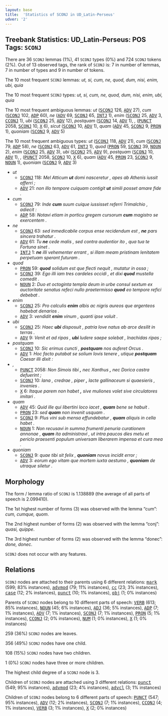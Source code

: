 ```yaml
---
layout: base
title:  'Statistics of SCONJ in UD_Latin-Perseus'
udver: '2'
---
```


## Treebank Statistics: UD_Latin-Perseus: POS Tags: `SCONJ`

There are 36 `SCONJ` lemmas (1%), 41 `SCONJ` types (0%) and 724 `SCONJ` tokens (2%).
Out of 13 observed tags, the rank of `SCONJ` is: 7 in number of lemmas, 7 in number of types and 9 in number of tokens.

The 10 most frequent `SCONJ` lemmas: <em>ut, si, cum, ne, quod, dum, nisi, enim, ubi, quia</em>

The 10 most frequent `SCONJ` types:  <em>ut, si, cum, ne, quod, dum, nisi, enim, ubi, quia</em>

The 10 most frequent ambiguous lemmas: <em>ut</em> (<tt><a href="la_perseus-pos-SCONJ.html">SCONJ</a></tt> 126, <tt><a href="la_perseus-pos-ADV.html">ADV</a></tt> 27), <em>cum</em> (<tt><a href="la_perseus-pos-SCONJ.html">SCONJ</a></tt> 102, <tt><a href="la_perseus-pos-ADP.html">ADP</a></tt> 60), <em>ne</em> (<tt><a href="la_perseus-pos-ADV.html">ADV</a></tt> 69, <tt><a href="la_perseus-pos-SCONJ.html">SCONJ</a></tt> 65, <tt><a href="la_perseus-pos-INTJ.html">INTJ</a></tt> 1), <em>enim</em> (<tt><a href="la_perseus-pos-SCONJ.html">SCONJ</a></tt> 25, <tt><a href="la_perseus-pos-ADV.html">ADV</a></tt> 3, <tt><a href="la_perseus-pos-CCONJ.html">CCONJ</a></tt> 1), <em>ubi</em> (<tt><a href="la_perseus-pos-SCONJ.html">SCONJ</a></tt> 25, <tt><a href="la_perseus-pos-ADV.html">ADV</a></tt> 12), <em>postquam</em> (<tt><a href="la_perseus-pos-SCONJ.html">SCONJ</a></tt> 14, <tt><a href="la_perseus-pos-ADV.html">ADV</a></tt> 1), <em>,</em> (<tt><a href="la_perseus-pos-PUNCT.html">PUNCT</a></tt> 2058, <tt><a href="la_perseus-pos-SCONJ.html">SCONJ</a></tt> 10, <tt><a href="la_perseus-pos-X.html">X</a></tt> 6), <em>sicut</em> (<tt><a href="la_perseus-pos-SCONJ.html">SCONJ</a></tt> 10, <tt><a href="la_perseus-pos-ADV.html">ADV</a></tt> 1), <em>quam</em> (<tt><a href="la_perseus-pos-ADV.html">ADV</a></tt> 45, <tt><a href="la_perseus-pos-SCONJ.html">SCONJ</a></tt> 9, <tt><a href="la_perseus-pos-PRON.html">PRON</a></tt> 1), <em>quoniam</em> (<tt><a href="la_perseus-pos-SCONJ.html">SCONJ</a></tt> 9, <tt><a href="la_perseus-pos-ADV.html">ADV</a></tt> 5)

The 10 most frequent ambiguous types:  <em>ut</em> (<tt><a href="la_perseus-pos-SCONJ.html">SCONJ</a></tt> 118, <tt><a href="la_perseus-pos-ADV.html">ADV</a></tt> 21), <em>cum</em> (<tt><a href="la_perseus-pos-SCONJ.html">SCONJ</a></tt> 79, <tt><a href="la_perseus-pos-ADP.html">ADP</a></tt> 58), <em>ne</em> (<tt><a href="la_perseus-pos-SCONJ.html">SCONJ</a></tt> 63, <tt><a href="la_perseus-pos-ADV.html">ADV</a></tt> 61, <tt><a href="la_perseus-pos-INTJ.html">INTJ</a></tt> 1), <em>quod</em> (<tt><a href="la_perseus-pos-PRON.html">PRON</a></tt> 59, <tt><a href="la_perseus-pos-SCONJ.html">SCONJ</a></tt> 39, <tt><a href="la_perseus-pos-NOUN.html">NOUN</a></tt> 2), <em>enim</em> (<tt><a href="la_perseus-pos-SCONJ.html">SCONJ</a></tt> 25, <tt><a href="la_perseus-pos-ADV.html">ADV</a></tt> 3), <em>ubi</em> (<tt><a href="la_perseus-pos-SCONJ.html">SCONJ</a></tt> 25, <tt><a href="la_perseus-pos-ADV.html">ADV</a></tt> 9), <em>postquam</em> (<tt><a href="la_perseus-pos-SCONJ.html">SCONJ</a></tt> 10, <tt><a href="la_perseus-pos-ADV.html">ADV</a></tt> 1), <em>,</em> (<tt><a href="la_perseus-pos-PUNCT.html">PUNCT</a></tt> 2058, <tt><a href="la_perseus-pos-SCONJ.html">SCONJ</a></tt> 10, <tt><a href="la_perseus-pos-X.html">X</a></tt> 6), <em>quam</em> (<tt><a href="la_perseus-pos-ADV.html">ADV</a></tt> 45, <tt><a href="la_perseus-pos-PRON.html">PRON</a></tt> 23, <tt><a href="la_perseus-pos-SCONJ.html">SCONJ</a></tt> 9, <tt><a href="la_perseus-pos-NOUN.html">NOUN</a></tt> 1), <em>quoniam</em> (<tt><a href="la_perseus-pos-SCONJ.html">SCONJ</a></tt> 9, <tt><a href="la_perseus-pos-ADV.html">ADV</a></tt> 3)


* <em>ut</em>
  * <tt><a href="la_perseus-pos-SCONJ.html">SCONJ</a></tt> 118: <em>Mel Atticum <b>ut</b> domi nasceretur , apes ab Athenis iussit afferri ;</em>
  * <tt><a href="la_perseus-pos-ADV.html">ADV</a></tt> 21: <em>non illo tempore cuiquam contigit <b>ut</b> simili posset amare fide .</em>
* <em>cum</em>
  * <tt><a href="la_perseus-pos-SCONJ.html">SCONJ</a></tt> 79: <em>Inde <b>cum</b> suum cuique iussisset referri Trimalchio , adiecit :</em>
  * <tt><a href="la_perseus-pos-ADP.html">ADP</a></tt> 58: <em>Notavi etiam in porticu gregem cursorum <b>cum</b> magistro se exercentem .</em>
* <em>ne</em>
  * <tt><a href="la_perseus-pos-SCONJ.html">SCONJ</a></tt> 63: <em>sed inmedicabile corpus ense recidendum est , <b>ne</b> pars sincera trahatur .</em>
  * <tt><a href="la_perseus-pos-ADV.html">ADV</a></tt> 61: <em>Tu <b>ne</b> cede malis , sed contra audentior ito , qua tua te Fortuna sinet .</em>
  * <tt><a href="la_perseus-pos-INTJ.html">INTJ</a></tt> 1: <em><b>ne</b> illi vehementer errant , si illam meam pristinam lenitatem perpetuam sperant futuram .</em>
* <em>quod</em>
  * <tt><a href="la_perseus-pos-PRON.html">PRON</a></tt> 59: <em><b>quod</b> solidum est que flecti nequit , mutatur in ossa ;</em>
  * <tt><a href="la_perseus-pos-SCONJ.html">SCONJ</a></tt> 39: <em>Ego illi iam tres cardeles occidi , et dixi <b>quod</b> mustella comedit .</em>
  * <tt><a href="la_perseus-pos-NOUN.html">NOUN</a></tt> 2: <em>Duo et octoginta templa deum in urbe consul sextum ex auctoritate senatus refeci nullo praetermisso <b>quod</b> eo tempore refici debebat .</em>
* <em>enim</em>
  * <tt><a href="la_perseus-pos-SCONJ.html">SCONJ</a></tt> 25: <em>Pro calculis <b>enim</b> albis ac nigris aureos que argenteos habebat denarios .</em>
  * <tt><a href="la_perseus-pos-ADV.html">ADV</a></tt> 3: <em>vendidit <b>enim</b> vinum , quanti ipse voluit .</em>
* <em>ubi</em>
  * <tt><a href="la_perseus-pos-SCONJ.html">SCONJ</a></tt> 25: <em>Haec <b>ubi</b> disposuit , patria Iove natus ab arce desilit in terras .</em>
  * <tt><a href="la_perseus-pos-ADV.html">ADV</a></tt> 9: <em>Venit et ad ripas , <b>ubi</b> ludere saepe solebat , Inachidas ripas ;</em>
* <em>postquam</em>
  * <tt><a href="la_perseus-pos-SCONJ.html">SCONJ</a></tt> 10: <em>Sic erimus cuncti , <b>postquam</b> nos auferet Orcus .</em>
  * <tt><a href="la_perseus-pos-ADV.html">ADV</a></tt> 1: <em>Hoc facto putabat se solium Iovis tenere , utique <b>postquam</b> Caesar illi dixit :</em>
* <em>,</em>
  * <tt><a href="la_perseus-pos-PUNCT.html">PUNCT</a></tt> 2058: <em>Non Simois tibi <b>,</b> nec Xanthus <b>,</b> nec Dorica castra defuerint ;</em>
  * <tt><a href="la_perseus-pos-SCONJ.html">SCONJ</a></tt> 10: <em>lana , credrae , piper <b>,</b> lacte gallinaceum si quaesieris , invenies .</em>
  * <tt><a href="la_perseus-pos-X.html">X</a></tt> 6: <em>Itaque parem non habet <b>,</b> sive muliones volet sive circulatores imitari .</em>
* <em>quam</em>
  * <tt><a href="la_perseus-pos-ADV.html">ADV</a></tt> 45: <em>Quid ille qui libertini loco iacet , <b>quam</b> bene se habuit .</em>
  * <tt><a href="la_perseus-pos-PRON.html">PRON</a></tt> 23: <em>sed <b>quam</b> non invenit usquam .</em>
  * <tt><a href="la_perseus-pos-SCONJ.html">SCONJ</a></tt> 9: <em>Plus vini sub mensa effundebatur , <b>quam</b> aliquis in cella habet .</em>
  * <tt><a href="la_perseus-pos-NOUN.html">NOUN</a></tt> 1: <em>Non recusavi in summa frumenti penuria curationem annonae , <b>quam</b> ita administravi , ut intra paucos dies metu et periclo praesenti populum universam liberarem impensa et cura mea .</em>
* <em>quoniam</em>
  * <tt><a href="la_perseus-pos-SCONJ.html">SCONJ</a></tt> 9: <em>quae tibi sit felix , <b>quoniam</b> novus incidit error ;</em>
  * <tt><a href="la_perseus-pos-ADV.html">ADV</a></tt> 3: <em>eorum ego vitam que mortem iuxta aestumo , <b>quoniam</b> de utraque siletur .</em>

## Morphology

The form / lemma ratio of `SCONJ` is 1.138889 (the average of all parts of speech is 2.099410).

The 1st highest number of forms (3) was observed with the lemma “cum”: <em>cum, cumque, quom</em>.

The 2nd highest number of forms (2) was observed with the lemma “conj”: <em>quasi, quippe</em>.

The 3rd highest number of forms (2) was observed with the lemma “donec”: <em>done, donec</em>.

`SCONJ` does not occur with any features.


## Relations

`SCONJ` nodes are attached to their parents using 6 different relations: <tt><a href="la_perseus-dep-mark.html">mark</a></tt> (599; 83% instances), <tt><a href="la_perseus-dep-advmod.html">advmod</a></tt> (79; 11% instances), <tt><a href="la_perseus-dep-cc.html">cc</a></tt> (23; 3% instances), <tt><a href="la_perseus-dep-case.html">case</a></tt> (12; 2% instances), <tt><a href="la_perseus-dep-punct.html">punct</a></tt> (10; 1% instances), <tt><a href="la_perseus-dep-obj.html">obj</a></tt> (1; 0% instances)

Parents of `SCONJ` nodes belong to 10 different parts of speech: <tt><a href="la_perseus-pos-VERB.html">VERB</a></tt> (613; 85% instances), <tt><a href="la_perseus-pos-NOUN.html">NOUN</a></tt> (45; 6% instances), <tt><a href="la_perseus-pos-ADJ.html">ADJ</a></tt> (36; 5% instances), <tt><a href="la_perseus-pos-ADP.html">ADP</a></tt> (7; 1% instances), <tt><a href="la_perseus-pos-ADV.html">ADV</a></tt> (7; 1% instances), <tt><a href="la_perseus-pos-SCONJ.html">SCONJ</a></tt> (7; 1% instances), <tt><a href="la_perseus-pos-PRON.html">PRON</a></tt> (5; 1% instances), <tt><a href="la_perseus-pos-CCONJ.html">CCONJ</a></tt> (2; 0% instances), <tt><a href="la_perseus-pos-NUM.html">NUM</a></tt> (1; 0% instances), <tt><a href="la_perseus-pos-X.html">X</a></tt> (1; 0% instances)

259 (36%) `SCONJ` nodes are leaves.

356 (49%) `SCONJ` nodes have one child.

108 (15%) `SCONJ` nodes have two children.

1 (0%) `SCONJ` nodes have three or more children.

The highest child degree of a `SCONJ` node is 3.

Children of `SCONJ` nodes are attached using 3 different relations: <tt><a href="la_perseus-dep-punct.html">punct</a></tt> (549; 95% instances), <tt><a href="la_perseus-dep-advmod.html">advmod</a></tt> (23; 4% instances), <tt><a href="la_perseus-dep-advcl.html">advcl</a></tt> (3; 1% instances)

Children of `SCONJ` nodes belong to 6 different parts of speech: <tt><a href="la_perseus-pos-PUNCT.html">PUNCT</a></tt> (547; 95% instances), <tt><a href="la_perseus-pos-ADV.html">ADV</a></tt> (12; 2% instances), <tt><a href="la_perseus-pos-SCONJ.html">SCONJ</a></tt> (7; 1% instances), <tt><a href="la_perseus-pos-CCONJ.html">CCONJ</a></tt> (4; 1% instances), <tt><a href="la_perseus-pos-VERB.html">VERB</a></tt> (3; 1% instances), <tt><a href="la_perseus-pos-X.html">X</a></tt> (2; 0% instances)

